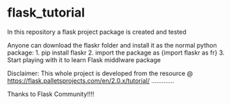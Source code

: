 # flask_tutorial
In this repository a flask project package is created and tested

Anyone can download the flaskr folder and install it as the normal python package:
    1. pip install flaskr
    2. import the package as {import flaskr as fr}
    3. Start playing with it to learn Flask middlware package
   
   
Disclaimer: This whole project is developed from the resource @ https://flask.palletsprojects.com/en/2.0.x/tutorial/  .............

Thanks to Flask Community!!!!
